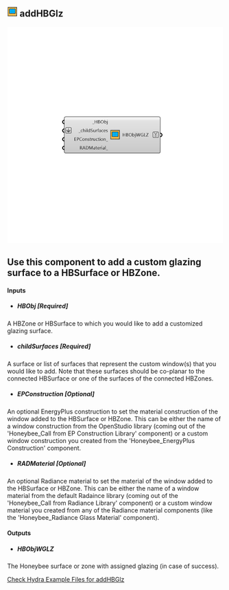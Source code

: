 ## ![](../../images/icons/addHBGlz.png) addHBGlz

![](../../images/components/addHBGlz.png)

Use this component to add a custom glazing surface to a HBSurface or HBZone.
 -
 

#### Inputs
* ##### HBObj [Required]
A HBZone or HBSurface to which you would like to add a customized glazing surface.
* ##### childSurfaces [Required]
A surface or list of surfaces that represent the custom window(s) that you would like to add.  Note that these surfaces should be co-planar to the connected HBSurface or one of the surfaces of the connected HBZones.
* ##### EPConstruction [Optional]
An optional EnergyPlus construction to set the material construction of the window added to the HBSurface or HBZone.  This can be either the name of a window construction from the OpenStudio library (coming out of the 'Honeybee_Call from EP Construction Library' component) or a custom window construction you created from the 'Honeybee_EnergyPlus Construction' component.
* ##### RADMaterial [Optional]
An optional Radiance material to set the material of the window added to the HBSurface or HBZone.  This can be either the name of a window material from the default Radaince library (coming out of the 'Honeybee_Call from Radiance Library' component) or a custom window material you created from any of the Radiance material components (like the 'Honeybee_Radiance Glass Material' component).

#### Outputs
* ##### HBObjWGLZ
The Honeybee surface or zone with assigned glazing (in case of success).


[Check Hydra Example Files for addHBGlz](https://hydrashare.github.io/hydra/index.html?keywords=Honeybee_addHBGlz)